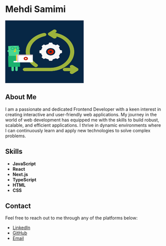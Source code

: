 # Mehdi Samimi

<img src="https://raw.githubusercontent.com/samimideveloper/mehdisamimi/4c8115c1128dd2ff13067e25cc9916638775d9b6/mehdisamimi.gif" alt="Coder GIF" width="250" height="200"/>

## About Me

I am a passionate and dedicated Frontend Developer with a keen interest in creating interactive and user-friendly web applications. My journey in the world of web development has equipped me with the skills to build robust, scalable, and efficient applications. I thrive in dynamic environments where I can continuously learn and apply new technologies to solve complex problems.

## Skills

- **JavaScript**
- **React**
- **Next.js**
- **TypeScript**
- **HTML**
- **CSS**

## Contact

Feel free to reach out to me through any of the platforms below:

- [LinkedIn](https://www.linkedin.com/in/mehdi-samimi/)
- [GitHub](https://github.com/mehdi-samimi)
- [Email](mailto:mehdi.samimi@example.com)
